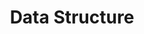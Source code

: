 ---
layout: default
title: Data Structure
nav_order: 52
has_children: true
permalink: /docs/data_structure
---